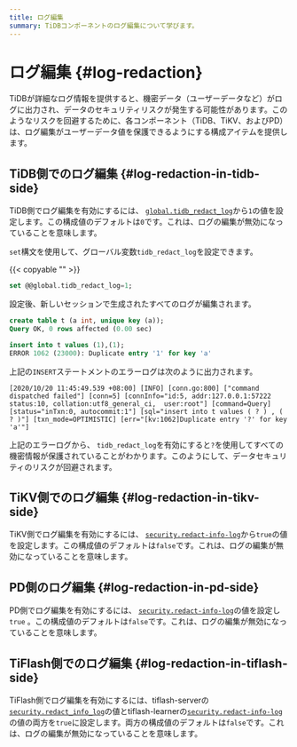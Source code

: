 ```yaml
---
title: ログ編集
summary: TiDBコンポーネントのログ編集について学びます。
---
```


# ログ編集 {#log-redaction}

TiDBが詳細なログ情報を提供すると、機密データ（ユーザーデータなど）がログに出力され、データのセキュリティリスクが発生する可能性があります。このようなリスクを回避するために、各コンポーネント（TiDB、TiKV、およびPD）は、ログ編集がユーザーデータ値を保護できるようにする構成アイテムを提供します。

## TiDB側でのログ編集 {#log-redaction-in-tidb-side}

TiDB側でログ編集を有効にするには、 [`global.tidb_redact_log`](/system-variables.md#tidb_redact_log)から`1`の値を設定します。この構成値のデフォルトは`0`です。これは、ログの編集が無効になっていることを意味します。

`set`構文を使用して、グローバル変数`tidb_redact_log`を設定できます。

{{< copyable "" >}}

```sql
set @@global.tidb_redact_log=1;
```

設定後、新しいセッションで生成されたすべてのログが編集されます。

```sql
create table t (a int, unique key (a));
Query OK, 0 rows affected (0.00 sec)

insert into t values (1),(1);
ERROR 1062 (23000): Duplicate entry '1' for key 'a'
```

上記の`INSERT`ステートメントのエラーログは次のように出力されます。

```
[2020/10/20 11:45:49.539 +08:00] [INFO] [conn.go:800] ["command dispatched failed"] [conn=5] [connInfo="id:5, addr:127.0.0.1:57222 status:10, collation:utf8_general_ci,  user:root"] [command=Query] [status="inTxn:0, autocommit:1"] [sql="insert into t values ( ? ) , ( ? )"] [txn_mode=OPTIMISTIC] [err="[kv:1062]Duplicate entry '?' for key 'a'"]
```

上記のエラーログから、 `tidb_redact_log`を有効にすると`?`を使用してすべての機密情報が保護されていることがわかります。このようにして、データセキュリティのリスクが回避されます。

## TiKV側でのログ編集 {#log-redaction-in-tikv-side}

TiKV側でログ編集を有効にするには、 [`security.redact-info-log`](/tikv-configuration-file.md#redact-info-log-new-in-v408)から`true`の値を設定します。この構成値のデフォルトは`false`です。これは、ログの編集が無効になっていることを意味します。

## PD側のログ編集 {#log-redaction-in-pd-side}

PD側でログ編集を有効にするには、 [`security.redact-info-log`](/pd-configuration-file.md#redact-info-log-new-in-v50)の値を設定し`true` 。この構成値のデフォルトは`false`です。これは、ログの編集が無効になっていることを意味します。

## TiFlash側でのログ編集 {#log-redaction-in-tiflash-side}

TiFlash側でログ編集を有効にするには、tiflash-serverの[`security.redact_info_log`](/tiflash/tiflash-configuration.md#configure-the-tiflashtoml-file)の値とtiflash-learnerの[`security.redact-info-log`](/tiflash/tiflash-configuration.md#configure-the-tiflash-learnertoml-file)の値の両方を`true`に設定します。両方の構成値のデフォルトは`false`です。これは、ログの編集が無効になっていることを意味します。
